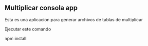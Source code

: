## Multiplicar consola app

Esta es una aplicacion para generar archivos de tablas de multiplicar 

Ejecutar este comando 

npm install